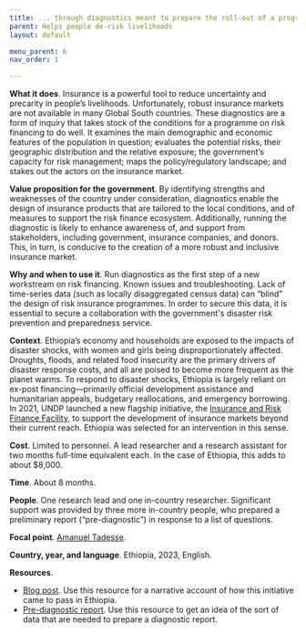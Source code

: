 ```yaml
---
title: ... through diagnostics meant to prepare the roll-out of a programme on risk insurance 
parent: Helps people de-risk livelihoods
layout: default

menu_parent: 6
nav_order: 1

---
```


**What it does**. Insurance is a powerful tool to reduce uncertainty and precarity in people’s livelihoods. Unfortunately, robust insurance markets are not available in many Global South countries. These diagnostics are a form of inquiry that takes stock of the conditions for a programme on risk financing to do well. It examines the main demographic and economic features of the population in question; evaluates the potential risks, their geographic distribution and the relative exposure; the government’s capacity for risk management; maps the policy/regulatory landscape; and stakes out the actors on the insurance market. 

**Value proposition for the government**. By identifying strengths and weaknesses of the country under consideration, diagnostics enable the design of insurance products that are tailored to the local conditions, and of measures to support the risk finance ecosystem. Additionally, running the diagnostic is likely to enhance awareness of, and support from stakeholders, including government, insurance companies, and donors. This, in turn, is conducive to the creation of a more robust and inclusive insurance market.

**Why and when to use it**. Run diagnostics as the first step of a new workstream on risk financing. 
Known issues and troubleshooting. Lack of time-series data (such as locally disaggregated census data) can “blind” the design of risk insurance programmes. In order to secure this data, it is essential to secure a collaboration with the government's disaster risk prevention and preparedness service.

**Context**. Ethiopia’s economy and households are exposed to the impacts of disaster shocks, with women and girls being disproportionately affected. Droughts, floods, and related food insecurity are the primary drivers of disaster response costs, and all are poised to become more frequent as the planet warms. To respond to disaster shocks, Ethiopia is largely reliant on ex-post financing—primarily official development assistance and humanitarian appeals, budgetary reallocations, and emergency borrowing. In 2021, UNDP launched a new flagship initiative, the [Insurance and Risk Finance Facility](https://irff.undp.org/), to support the development of insurance markets beyond their current reach. Ethiopia was selected for an intervention in this sense. 

**Cost**. Limited to personnel. A lead researcher and a research assistant for two months full-time equivalent each. In the case of Ethiopia, this adds to about $8,000.

**Time**. About 8 months.

**People**. One research lead and one in-country researcher. Significant support was provided by three more in-country people, who prepared a preliminary report (“pre-diagnostic”) in response to a list of questions. 

**Focal point**. [Amanuel Tadesse](/Financial-inclusion-toolkit/contributors/Amanuel-Tadesse.html). 

**Country, year, and language**. Ethiopia, 2023, English. 

**Resources**. 

*	[Blog post](https://www.undp.org/ethiopia/blog/ethiopias-insurance-landscape-and-opportunities-risk-financing). Use this resource for a narrative account of how this initiative came to pass in Ethiopia.
*	[Pre-diagnostic report](https://github.com/UNDP-Accelerator-Labs/Financial-inclusion-toolkit/blob/main/6_Derisk/Pre-diagnostic_risk_insurance_Ethiopia.pdf). Use this resource to get an idea of the sort of data that are needed to prepare a diagnostic report.
